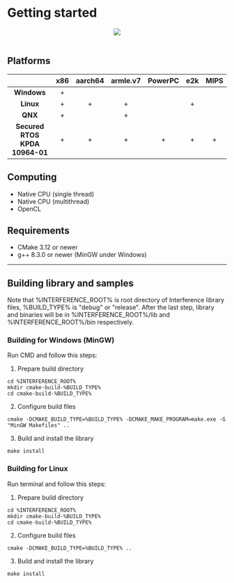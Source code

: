 # Getting started

<p align="center">
  <img src="https://nickware.group/repository/products/indk/logo.png"><br><br>
</p>


## Platforms
|                                | x86 | aarch64 | armle.v7 | PowerPC | e2k | MIPS |
|:------------------------------:|:---:|:-------:|:--------:|:-------:|:---:|:----:|
|          **Windows**           |  +  |         |          |         |     |      |
|           **Linux**            |  +  |    +    |    +     |         |  +  |      |
|            **QNX**             |  +  |         |    +     |         |     |      |
| **Secured RTOS KPDA 10964-01** |  +  |    +    |    +     |    +    |  +  |  +   |


## Computing
- Native CPU (single thread)
- Native CPU (multithread)
- OpenCL


## Requirements
- CMake 3.12 or newer
- g++ 8.3.0 or newer (MinGW under Windows)

----------------------------------------------------------------
## Building library and samples
Note that %INTERFERENCE_ROOT% is root directory of Interference library files, %BUILD_TYPE% is "debug" or "release". After the last step, library and binaries will be in %INTERFERENCE_ROOT%/lib and %INTERFERENCE_ROOT%/bin respectively.
### Building for Windows (MinGW)
Run CMD and follow this steps:
1. Prepare build directory
```
cd %INTERFERENCE_ROOT%
mkdir cmake-build-%BUILD_TYPE%
cd cmake-build-%BUILD_TYPE%
```
2. Configure build files
```
cmake -DCMAKE_BUILD_TYPE=%BUILD_TYPE% -DCMAKE_MAKE_PROGRAM=make.exe -G "MinGW Makefiles" ..
```
3. Build and install the library
```
make install
```
### Building for Linux
Run terminal and follow this steps:
1. Prepare build directory
```
cd %INTERFERENCE_ROOT%
mkdir cmake-build-%BUILD_TYPE%
cd cmake-build-%BUILD_TYPE%
```
2. Configure build files
```
cmake -DCMAKE_BUILD_TYPE=%BUILD_TYPE% ..
```
3. Build and install the library
```
make install
```
